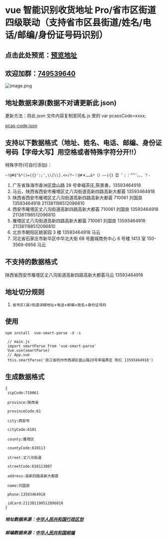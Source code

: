 # vue 智能识别收货地址 Pro/省市区街道四级联动（支持省市区县街道/姓名/电话/邮编/身份证号码识别）

## 点击此处预览：[预览地址](https://wzc570738205.github.io/smartParsePro/)

## 欢迎加群：[749539640](https://jq.qq.com/?_wv=1027&k=55bQp1O)

![image.png](https://images.zenhubusercontent.com/5a2f3a3e8a75884b908ac8c4/841a8f31-052d-4afe-a6b9-8cdb72d4e4a7)

## 地址数据来源(数据不对请更新此 json)

更新方法：将此 json 文件内容复制至同名 js 里的 var pcassCode=xxxx;

[pcas-code.json](https://github.com/modood/Administrative-divisions-of-China/blob/master/dist/pcas-code.json)

## 支持以下数据格式（地址、姓名、电话、邮编、身份证号码【字母大写】用空格或者特殊字符分开!!）

特殊字符(可自行添加)：

```
~!@#$^&*()=|{}':;',\\[\\].<>/?~！@#￥……&*（）——|{}【】‘；：”“’。，、？-

```

1. 广东省珠海市香洲区盘山路 28 号幸福茶庄,陈景勇，13593464918
2. 马云，陕西省西安市雁塔区丈八沟街道高新四路高新大都荟 13593464918
3. 陕西省西安市雁塔区丈八沟街道高新四路高新大都荟 710061 刘国良 13593464918 211381198512096810
4. 西安市雁塔区丈八沟街道高新四路高新大都荟 710061 刘国良 13593464918 211381198512096810
5. 雁塔区丈八沟街道高新四路高新大都荟 710061 刘国良 13593464918 211381198512096810
6. 北京市朝阳区姚家园 3 楼 13593464918 马云
7. 河北省石家庄市新华区中华北大街 68 号鹿城商务中心 6 号楼 1413 室 150-3569-6956 马云

## 不支持的数据格式

陕西省西安市雁塔区丈八沟街道高新四路高新大都荟马云 13593464918

## 地址切分规则

1. `省市区(县)街道详细地址`+`电话`+`邮编`+`姓名`+`身份证号码`

## 使用

```
npm install  vue-smart-parse -d -s
```

```
 // main.js
 import smartParse from 'vue-smart-parse'
 Vue.use(smartParse)
 // App.vue
 this.smartParse('浙江省杭州市西湖区盘山路28号幸福茶庄 陈红 13593464918')
```


## 生成数据格式

```
{
 zipCode:710061

 province:陕西省

 provinceCode:61

 city:西安市

 cityCode:6101

 county:雁塔区

 countyCode:610113

 street:丈八沟街道

 streetCode:610113007

 address:高新四路高新大都荟

 name:刘国良

 phone:13593464918

 idCard:211381198512096810
}
```

##### 地址数据来源：[中华人民共和国行政区划](https://github.com/modood/Administrative-divisions-of-China)

##### 邮编数据来源：[中华人民共和国邮编](https://github.com/xieranmaya/china-city-area-zip-data/blob/master/china-city-area-zip.json)
